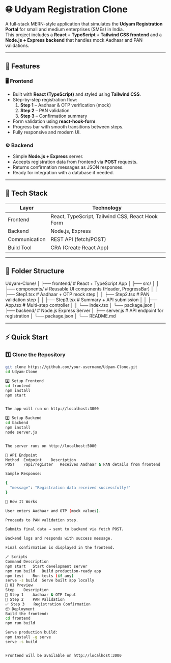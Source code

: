 # 🌐 Udyam Registration Clone

A full-stack MERN-style application that simulates the **Udyam Registration Portal** for small and medium enterprises (SMEs) in India.  
This project includes a **React + TypeScript + Tailwind CSS frontend** and a **Node.js + Express backend** that handles mock Aadhaar and PAN validations.

---

## 🚀 Features

### 🖥️ Frontend
- Built with **React (TypeScript)** and styled using **Tailwind CSS**.
- Step-by-step registration flow:
  1. **Step 1** – Aadhaar & OTP verification (mock)
  2. **Step 2** – PAN validation
  3. **Step 3** – Confirmation summary
- Form validation using **react-hook-form**.
- Progress bar with smooth transitions between steps.
- Fully responsive and modern UI.

### ⚙️ Backend
- Simple **Node.js + Express** server.
- Accepts registration data from frontend via **POST** requests.
- Returns confirmation messages as JSON responses.
- Ready for integration with a database if needed.

---

## 🧩 Tech Stack

| Layer | Technology |
|-------|-------------|
| Frontend | React, TypeScript, Tailwind CSS, React Hook Form |
| Backend | Node.js, Express |
| Communication | REST API (fetch/POST) |
| Build Tool | CRA (Create React App) |

---

## 📁 Folder Structure

Udyam-Clone/
│
├── frontend/ # React + TypeScript App
│ ├── src/
│ │ ├── components/ # Reusable UI components (Header, ProgressBar)
│ │ ├── Step1.tsx # Aadhaar + OTP mock step
│ │ ├── Step2.tsx # PAN validation step
│ │ ├── Step3.tsx # Summary + API submission
│ │ ├── App.tsx # Multi-step controller
│ │ └── index.tsx
│ └── package.json
│
├── backend/ # Node.js Express Server
│ ├── server.js # API endpoint for registration
│ └── package.json
│
└── README.md


---

## ⚡ Quick Start

### 1️⃣ Clone the Repository
```bash
git clone https://github.com/your-username/Udyam-Clone.git
cd Udyam-Clone

2️⃣ Setup Frontend
cd frontend
npm install
npm start


The app will run on http://localhost:3000

3️⃣ Setup Backend
cd backend
npm install
node server.js


The server runs on http://localhost:5000

🔗 API Endpoint
Method	Endpoint	Description
POST	/api/register	Receives Aadhaar & PAN details from frontend

Sample Response:

{
  "message": "Registration data received successfully!"
}

🧠 How It Works

User enters Aadhaar and OTP (mock values).

Proceeds to PAN validation step.

Submits final data → sent to backend via fetch POST.

Backend logs and responds with success message.

Final confirmation is displayed in the frontend.

🪄 Scripts
Command	Description
npm start	Start development server
npm run build	Build production-ready app
npm test	Run tests (if any)
serve -s build	Serve built app locally
🎨 UI Preview
Step	Description
🧾 Step 1	Aadhaar & OTP Input
🪪 Step 2	PAN Validation
✅ Step 3	Registration Confirmation
📦 Deployment
Build the frontend:
cd frontend
npm run build

Serve production build:
npm install -g serve
serve -s build


Frontend will be available on http://localhost:3000